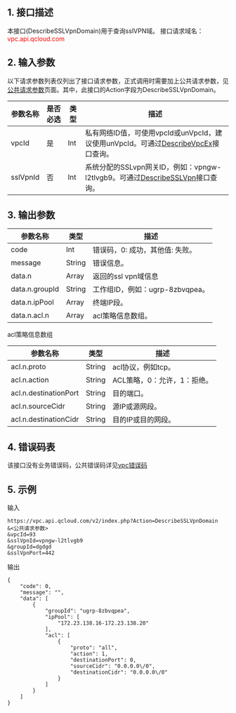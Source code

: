 ## 1. 接口描述

本接口(DescribeSSLVpnDomain)用于查询sslVPN域。
接口请求域名：<font style="color:red">vpc.api.qcloud.com</font> 

 

## 2. 输入参数
 
以下请求参数列表仅列出了接口请求参数，正式调用时需要加上公共请求参数，见<a href="/doc/api/372/4153" title="公共请求参数">公共请求参数</a>页面。其中，此接口的Action字段为DescribeSSLVpnDomain。

| 参数名称 | 是否必选  | 类型 | 描述 |
|---------|---------|---------|---------|
| vpcId | 是 | Int | 私有网络ID值，可使用vpcId或unVpcId，建议使用unVpcId。可通过<a href="http://tcecqpoc.fsphere.cn/doc/api/245/%E6%9F%A5%E8%AF%A2%E7%A7%81%E6%9C%89%E7%BD%91%E7%BB%9C%E5%88%97%E8%A1%A8" title="DescribeVpcEx">DescribeVpcEx</a>接口查询。 |
| sslVpnId | 否 | Int | 系统分配的SSLvpn网关ID，例如：vpngw-l2tlvgb9。可通过<a href="http://tcecqpoc.fsphere.cn/doc/api/245/%e6%9f%a5%e8%af%a2sslVPN?viewType=preview" title="DescribeSSLVpn">DescribeSSLVpn</a>接口查询。 |

 

## 3. 输出参数

| 参数名称 | 类型 | 描述|
|---------|---------|---------|
| code| Int | 错误码，0: 成功，其他值: 失败。 |
| message | String | 错误信息。 |
| data.n | Array | 返回的ssl vpn域信息 |
| data.n.groupId | String | 工作组ID，例如：ugrp-8zbvqpea。|
| data.n.ipPool | Array | 终端IP段。|
| data.n.acl.n | Array | acl策略信息数组。|

acl策略信息数组

| 参数名称 | 类型 | 描述|
|---------|---------|---------|
| acl.n.proto | String | acl协议，例如tcp。|
| acl.n.action | String | ACL策略，0：允许，1：拒绝。|
| acl.n.destinationPort | String | 目的端口。|
| acl.n.sourceCidr | String | 源IP或源网段。|
| acl.n.destinationCidr | String | 目的IP或目的网段。|

## 4. 错误码表
 该接口没有业务错误码，公共错误码详见<a href="http://tcecqpoc.fsphere.cn/doc/api/245/%e7%a7%81%e6%9c%89%e7%bd%91%e7%bb%9c%e9%94%99%e8%af%af%e7%a0%81?viewType=preview" title="私有网络错误码">vpc错误码</a>
 
## 5. 示例
 
输入
```
https://vpc.api.qcloud.com/v2/index.php?Action=DescribeSSLVpnDomain
&<公共请求参数>
&vpcId=93
&sslVpnId=vpngw-l2tlvgb9
&groupId=dgdgd
&sslVpnPort=442
```

输出
```
{
    "code": 0,
    "message": "",
    "data": [
        {
            "groupId": "ugrp-8zbvqpea",
            "ipPool": [
                "172.23.138.16-172.23.138.20"
            ],
            "acl": [
                {
                    "proto": "all",
                    "action": 1,
                    "destinationPort": 0,
                    "sourceCidr": "0.0.0.0\/0",
                    "destinationCidr": "0.0.0.0\/0"
                }
            ]
        }
    ]
}
```

